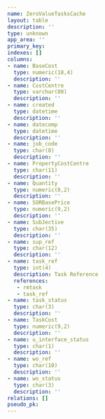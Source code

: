 ```yaml
---
name: ZeroValueTasksCache
layout: table
description: ''
type: unknown
app_area: ''
primary_key: 
indexes: []
columns:
- name: BaseCost
  type: numeric(18,4)
  description: ''
- name: CostCentre
  type: varchar(80)
  description: ''
- name: created
  type: datetime
  description: ''
- name: datecomp
  type: datetime
  description: ''
- name: job_code
  type: char(8)
  description: ''
- name: PropertyCostCentre
  type: char(11)
  description: ''
- name: Quantity
  type: numeric(8,2)
  description: ''
- name: SORBasePrice
  type: numeric(9,2)
  description: ''
- name: SubJective
  type: char(35)
  description: ''
- name: sup_ref
  type: char(12)
  description: ''
- name: task_ref
  type: int(4)
  description: Task Reference
  references:
   - rmtask
   - task_ref
- name: task_status
  type: char(3)
  description: ''
- name: TaskCost
  type: numeric(9,2)
  description: ''
- name: u_interface_status
  type: char(1)
  description: ''
- name: wo_ref
  type: char(10)
  description: ''
- name: wo_status
  type: char(3)
  description: ''
relations: []
pseudo_pk: 
---
```


